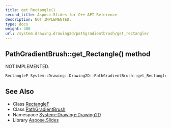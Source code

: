```yaml
---
title: get_Rectangle()
second_title: Aspose.Slides for C++ API Reference
description: NOT IMPLEMENTED.
type: docs
weight: 300
url: /system.drawing.drawing2d/pathgradientbrush/get_rectangle/
---
```

## PathGradientBrush::get_Rectangle() method


NOT IMPLEMENTED.

```cpp
RectangleF System::Drawing::Drawing2D::PathGradientBrush::get_Rectangle()
```


## See Also

* Class [RectangleF](../../../system.drawing/rectanglef/)
* Class [PathGradientBrush](../)
* Namespace [System::Drawing::Drawing2D](../../)
* Library [Aspose.Slides](../../../)